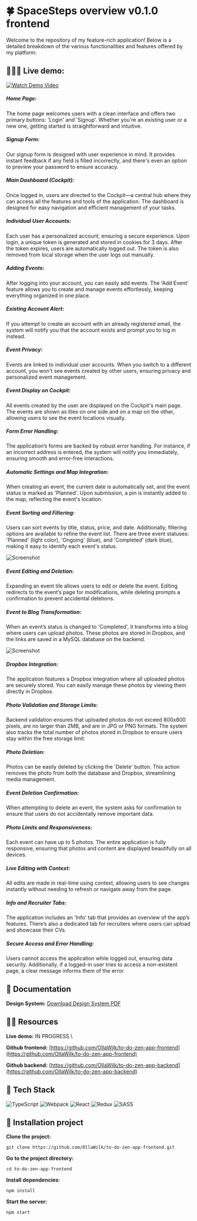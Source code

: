 # 🍀 SpaceSteps overview v0.1.0 frontend

Welcome to the repository of my feature-rich application! Below is a detailed breakdown of the various functionalities and features offered by my platform:

## 🙋🏼‍♀️ Live demo:

[![Watch Demo Video](screenshots/welcome.png)](https://www.youtube.com/watch?v=07dt1U2Rgts)

##### Home Page:

The home page welcomes users with a clean interface and offers two primary buttons: 'Login' and 'Signup'. Whether you're an existing user or a new one, getting started is straightforward and intuitive.

##### Signup Form:

Our signup form is designed with user experience in mind. It provides instant feedback if any field is filled incorrectly, and there's even an option to preview your password to ensure accuracy.

##### Main Dashboard (Cockpit):

Once logged in, users are directed to the Cockpit—a central hub where they can access all the features and tools of the application. The dashboard is designed for easy navigation and efficient management of your tasks.

##### Individual User Accounts:

Each user has a personalized account, ensuring a secure experience. Upon login, a unique token is generated and stored in cookies for 3 days. After the token expires, users are automatically logged out. The token is also removed from local storage when the user logs out manually.

##### Adding Events:

After logging into your account, you can easily add events. The 'Add Event' feature allows you to create and manage events effortlessly, keeping everything organized in one place.

##### Existing Account Alert:

If you attempt to create an account with an already registered email, the system will notify you that the account exists and prompt you to log in instead.

##### Event Privacy:

Events are linked to individual user accounts. When you switch to a different account, you won't see events created by other users, ensuring privacy and personalized event management.

##### Event Display on Cockpit:

All events created by the user are displayed on the Cockpit's main page. The events are shown as tiles on one side and on a map on the other, allowing users to see the event locations visually.

##### Form Error Handling:

The application’s forms are backed by robust error handling. For instance, if an incorrect address is entered, the system will notify you immediately, ensuring smooth and error-free interactions.

##### Automatic Settings and Map Integration:

When creating an event, the current date is automatically set, and the event status is marked as 'Planned'. Upon submission, a pin is instantly added to the map, reflecting the event's location.

##### Event Sorting and Filtering:

Users can sort events by title, status, price, and date. Additionally, filtering options are available to refine the event list. There are three event statuses: 'Planned' (light color), 'Ongoing' (blue), and 'Completed' (dark blue), making it easy to identify each event's status.

![Screenshot](screenshots/cockpit.png)

##### Event Editing and Deletion:

Expanding an event tile allows users to edit or delete the event. Editing redirects to the event’s page for modifications, while deleting prompts a confirmation to prevent accidental deletions.

##### Event to Blog Transformation:

When an event’s status is changed to 'Completed', it transforms into a blog where users can upload photos. These photos are stored in Dropbox, and the links are saved in a MySQL database on the backend.

![Screenshot](screenshots/blogpost.png)

##### Dropbox Integration:

The application features a Dropbox integration where all uploaded photos are securely stored. You can easily manage these photos by viewing them directly in Dropbox.

##### Photo Validation and Storage Limits:

Backend validation ensures that uploaded photos do not exceed 800x800 pixels, are no larger than 2MB, and are in JPG or PNG formats. The system also tracks the total number of photos stored in Dropbox to ensure users stay within the free storage limit.

##### Photo Deletion:

Photos can be easily deleted by clicking the 'Delete' button. This action removes the photo from both the database and Dropbox, streamlining media management.

##### Event Deletion Confirmation:

When attempting to delete an event, the system asks for confirmation to ensure that users do not accidentally remove important data.

##### Photo Limits and Responsiveness:

Each event can have up to 5 photos. The entire application is fully responsive, ensuring that photos and content are displayed beautifully on all devices.

##### Live Editing with Context:

All edits are made in real-time using context, allowing users to see changes instantly without needing to refresh or navigate away from the page.

##### Info and Recruiter Tabs:

The application includes an 'Info' tab that provides an overview of the app’s features. There’s also a dedicated tab for recruiters where users can upload and showcase their CVs.

##### Secure Access and Error Handling:

Users cannot access the application while logged out, ensuring data security. Additionally, if a logged-in user tries to access a non-existent page, a clear message informs them of the error.

## 📄 Documentation

**Design System:** [Download Design System PDF](./SpaceSteps_design-system.pdf)

## 🧘‍♀️ Resources

**Live demo:** IN PROGRESS \

**Github frontend:** [https://github.com/OllaWilk/to-do-zen-app-frontend](https://github.com/OllaWilk/to-do-zen-app-frontend)

**Github backend:** [https://github.com/OllaWilk/to-do-zen-app-backend](https://github.com/OllaWilk/to-do-zen-app-backend)

## 🐞 Tech Stack

![TypeScript](https://img.shields.io/badge/typescript-%23007ACC.svg?style=for-the-badge&logo=typescript&logoColor=white)
![Webpack](https://img.shields.io/badge/webpack-%238DD6F9.svg?style=for-the-badge&logo=webpack&logoColor=black)
![React](https://img.shields.io/badge/react-%2320232a.svg?style=for-the-badge&logo=react&logoColor=%2361DAFB)
![Redux](https://img.shields.io/badge/redux-%23593d88.svg?style=for-the-badge&logo=redux&logoColor=white)
![SASS](https://img.shields.io/badge/SASS-hotpink.svg?style=for-the-badge&logo=SASS&logoColor=white)

## 🦋 Installation project

**Clone the project:**

```
git clone https://github.com/OllaWilk/to-do-zen-app-frontend.git
```

**Go to the project directory:**

```
cd to-do-zen-app-frontend
```

**Install dependencies:**

```
npm install
```

**Start the server:**

```
npm start
```
